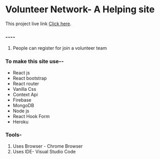 # Volunteer Network- A Helping site

This project live link [Click here](https://vounteer-networks.web.app/).

### ----
1. People can register for join a volunteer team


### To make this site use--
* React js
* React bootstrap
* React router
* Vanilla Css
* Context Api
* Firebase
* MongoDB
* Node js
* React Hook Form
* Heroku


### Tools-
1. Uses Browser - Chrome Browser
2. Uses IDE- Visual Studio Code
